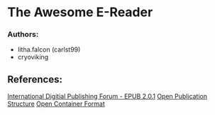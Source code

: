 # The Awesome E-Reader
### Authors:
 - litha.falcon (carlst99)
 - cryoviking


## References:
[International Digitial Publishing Forum - EPUB 2.0.1](https://idpf.org/epub/201)
[Open Publication Structure](https://idpf.org/epub/20/spec/OPS_2.0.1_draft.htm)
[Open Container Format](https://idpf.org/epub/20/spec/OPF_2.0.1_draft.htm)
